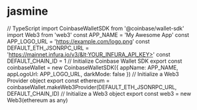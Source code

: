 # jasmine
// TypeScript import CoinbaseWalletSDK from '@coinbase/wallet-sdk' import Web3 from 'web3'  const APP_NAME = 'My Awesome App' const APP_LOGO_URL = 'https://example.com/logo.png' const DEFAULT_ETH_JSONRPC_URL = 'https://mainnet.infura.io/v3/&lt;YOUR_INFURA_API_KEY>' const DEFAULT_CHAIN_ID = 1  // Initialize Coinbase Wallet SDK export const coinbaseWallet = new CoinbaseWalletSDK({   appName: APP_NAME,   appLogoUrl: APP_LOGO_URL,   darkMode: false })  // Initialize a Web3 Provider object export const ethereum = coinbaseWallet.makeWeb3Provider(DEFAULT_ETH_JSONRPC_URL, DEFAULT_CHAIN_ID)  // Initialize a Web3 object export const web3 = new Web3(ethereum as any)

